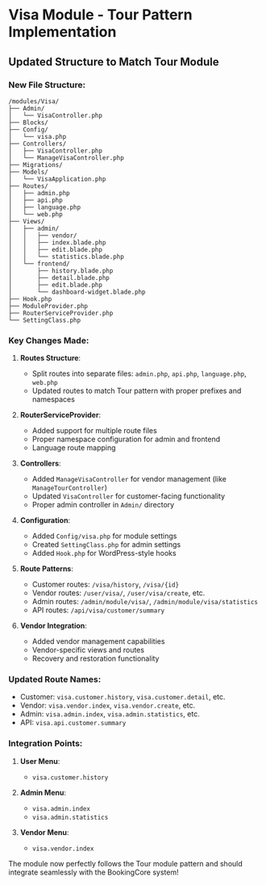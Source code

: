 # Visa Module - Tour Pattern Implementation

## Updated Structure to Match Tour Module

### New File Structure:
```
/modules/Visa/
├── Admin/
│   └── VisaController.php
├── Blocks/
├── Config/
│   └── visa.php
├── Controllers/
│   ├── VisaController.php
│   └── ManageVisaController.php
├── Migrations/
├── Models/
│   └── VisaApplication.php
├── Routes/
│   ├── admin.php
│   ├── api.php
│   ├── language.php
│   └── web.php
├── Views/
│   ├── admin/
│   │   ├── vendor/
│   │   ├── index.blade.php
│   │   ├── edit.blade.php
│   │   └── statistics.blade.php
│   └── frontend/
│       ├── history.blade.php
│       ├── detail.blade.php
│       ├── edit.blade.php
│       └── dashboard-widget.blade.php
├── Hook.php
├── ModuleProvider.php
├── RouterServiceProvider.php
└── SettingClass.php
```

### Key Changes Made:

1. **Routes Structure**:
   - Split routes into separate files: `admin.php`, `api.php`, `language.php`, `web.php`
   - Updated routes to match Tour pattern with proper prefixes and namespaces

2. **RouterServiceProvider**:
   - Added support for multiple route files
   - Proper namespace configuration for admin and frontend
   - Language route mapping

3. **Controllers**:
   - Added `ManageVisaController` for vendor management (like `ManageTourController`)
   - Updated `VisaController` for customer-facing functionality
   - Proper admin controller in `Admin/` directory

4. **Configuration**:
   - Added `Config/visa.php` for module settings
   - Created `SettingClass.php` for admin settings
   - Added `Hook.php` for WordPress-style hooks

5. **Route Patterns**:
   - Customer routes: `/visa/history`, `/visa/{id}`
   - Vendor routes: `/user/visa/`, `/user/visa/create`, etc.
   - Admin routes: `/admin/module/visa/`, `/admin/module/visa/statistics`
   - API routes: `/api/visa/customer/summary`

6. **Vendor Integration**:
   - Added vendor management capabilities
   - Vendor-specific views and routes
   - Recovery and restoration functionality

### Updated Route Names:

- Customer: `visa.customer.history`, `visa.customer.detail`, etc.
- Vendor: `visa.vendor.index`, `visa.vendor.create`, etc.
- Admin: `visa.admin.index`, `visa.admin.statistics`, etc.
- API: `visa.api.customer.summary`

### Integration Points:

1. **User Menu**:
   - `visa.customer.history`

2. **Admin Menu**:
   - `visa.admin.index`
   - `visa.admin.statistics`

3. **Vendor Menu**:
   - `visa.vendor.index`

The module now perfectly follows the Tour module pattern and should integrate seamlessly with the BookingCore system!
